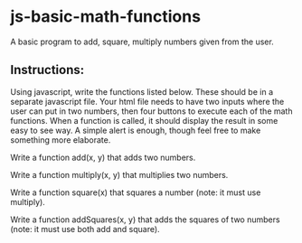 # js-basic-math-functions
A basic program to add, square, multiply numbers given from the user.

## Instructions:
Using javascript, write the functions listed below. These should be in a separate javascript file. Your html file needs to have two inputs where the user can put in two numbers, then four buttons to execute each of the math functions. When a function is called, it should display the result in some easy to see way. A simple alert is enough, though feel free to make something more elaborate.

Write a function add(x, y) that adds two numbers.

Write a function multiply(x, y) that multiplies two numbers.

Write a function square(x) that squares a number (note: it must use multiply).

Write a function addSquares(x, y) that adds the squares of two numbers (note: it must use both add and square).
